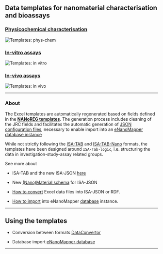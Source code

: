 ## Data templates for nanomaterial characterisation and bioassays

### [Physicochemical characterisation](templates_pchem.html)

![Templates: phys-chem](images/templates_pchem.png "P-CHEM")

### [In-vitro assays](templates_invitro.html)

![Templates: in vitro](images/templates_invitro.png "In-vitro")

### [In-vivo assays](templates_invivo.html)

![Templates: in vivo](images/templates_invivo.png "In-vivo")

---

### About

The Excel templates are automatically regenerated based on fields defined in the [**NANoREG templates**](http://www.nanoreg.eu/media-and-downloads/templates). 
The generation process includes cleaning of the JRC fields and facilitates the automatic generation of [JSON configuration files](jsonconfig.html), necessary to enable import into an [eNanoMapper database instance](https://data.enanomapper.net)

While not strictly following the [ISA-TAB](http://isa-tools.org/) and [ISA-TAB-Nano](https://wiki.nci.nih.gov/display/icr/isa-tab-nano) formats, the templates have been designed around `ISA-Tab-logic`, i.e. structuring the data in investigation-study-assay related groups.

See more about 

* ISA-TAB and the new ISA-JSON [here](isa.html) 

* New [(Nano)Material schema](isa.html) for ISA-JSON  

* [How to convert](convertor.html) Excel data files into ISA-JSON or RDF.

* [How to import](parser.html) into eNanoMapper [database](database) instance.

---

## Using the templates
 
* Conversion between formats [DataConvertor](convertor.html)

* Database import [eNanoMapper database](http://ambit.sourceforge.net/enanomapper.html)

---






